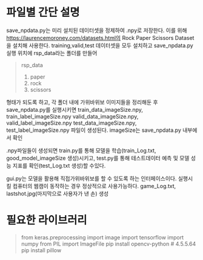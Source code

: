 # 파일별 간단 설명
save_npdata.py는 미리 설치된 데이터셋을 정제하여 .npy로 저장한다.
이를 위해 https://laurencemoroney.com/datasets.html의 Rock Paper Scissors Dataset을 설치해 사용한다.
training,valid,test 데이터셋을 모두 설치하고 save_npdata.py실행 위치에 rsp_data라는 폴더를 만들어
> rsp_data
> 1. paper
> 2. rock
> 3. scissors

형태가 되도록 하고, 각 폴더 내에 가위바위보 이미지들을 정리해둔 후 save_npdata.py를 실행시키면
train_data_imageSize.npy, train_label_imageSize.npy
valid_data_imageSize.npy, valid_label_imageSize.npy
test_data_imageSize.npy, test_label_imageSize.npy
파일이 생성된다. imageSize는 save_npdata.py 내부에서 확인

.npy파일들이 생성되면 train.py를 통해 모델을 학습(train_Log.txt, good_model_imageSize 생성)시키고,
test.py를 통해 테스트데이터 예측 및 모델 성능 지표를 확인(test_Log.txt 생성)할 수있다.

gui.py는 모델을 활용해 직접가위바위보를 할 수 있도록 하는 인터페이스이다.
실행시킬 컴퓨터의 웹캠이 동작하는 경우 정상적으로 사용가능하다.
game_Log.txt, lastshot.jpg(마지막으로 사용자가 낸 손) 생성

# 필요한 라이브러리
> from keras.preprocessing import image
> import tensorflow
> import numpy
> from PIL import ImageFile
> pip install opencv-python # 4.5.5.64
> pip install pillow
